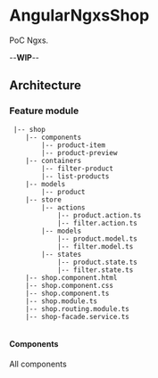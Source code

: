 # AngularNgxsShop

PoC Ngxs. 

--**WIP**--

## Architecture


### Feature module
```
 |-- shop
    |-- components
        |-- product-item
        |-- product-preview
    |-- containers
        |-- filter-product
        |-- list-products
    |-- models
        |-- product
    |-- store
        |-- actions
            |-- product.action.ts
            |-- filter.action.ts
        |-- models
            |-- product.model.ts
            |-- filter.model.ts
        |-- states
            |-- product.state.ts
            |-- filter.state.ts
    |-- shop.component.html
    |-- shop.component.css
    |-- shop.component.ts
    |-- shop.module.ts
    |-- shop.routing.module.ts
    |-- shop-facade.service.ts
            
```

#### Components

All components

